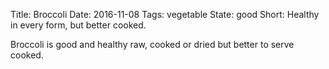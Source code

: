 Title: Broccoli
Date: 2016-11-08
Tags: vegetable
State: good
Short: Healthy in every form, but better cooked.

Broccoli is good and healthy raw, cooked or dried but better to serve cooked.
